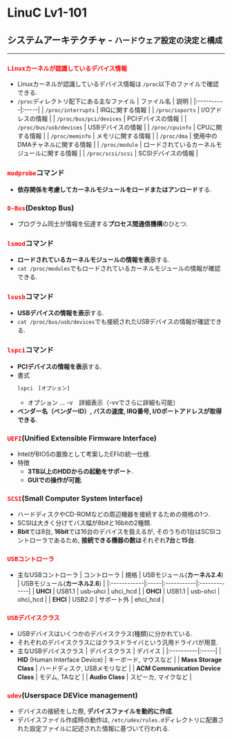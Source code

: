 # LinuC Lv1-101
## システムアーキテクチャ - `ハードウェア設定の決定と構成`
---
### <span style="color: red; ">`Linuxカーネルが認識しているデバイス情報`</span>
- Linuxカーネルが認識しているデバイス情報は `/proc`以下のファイルで確認できる.
- `/proc`ディレクトリ配下にある主なファイル
    | ファイル名 | 説明 |
    |:----------|:-----|
    | `/proc/interrupts` | IRQに関する情報 |
    | `/proc/ioports` | I/Oアドレスの情報 |
    | `/proc/bus/pci/devices` | PCIデバイスの情報 |
    | `/proc/bus/usb/devices` | USBデバイスの情報 |
    | `/proc/cpuinfo` | CPUに関する情報 |
    | `/proc/meminfo` | メモリに関する情報 |
    | `/proc/dma` | 使用中のDMAチャネルに関する情報 |
    | `/proc/module` | ロードされているカーネルモジュールに関する情報 |
    | `/proc/scsi/scsi` | SCSIデバイスの情報 |

### <span style="color: red; ">`modprobe`</span>コマンド
- **依存関係を考慮してカーネルモジュールをロードまたはアンロード**する.

### <span style="color: red; ">`D-Bus`</span>(Desktop Bus)
- プログラム同士が情報を伝達する**プロセス間通信機構**のひとつ.

### <span style="color: red; ">`lsmod`</span>コマンド
- **ロードされているカーネルモジュールの情報を表示**する.
- `cat /proc/modules`でもロードされているカーネルモジュールの情報が確認できる.

### <span style="color: red; ">`lsusb`</span>コマンド
- **USBデバイスの情報を表示**する.
- `cat /proc/bus/usb/devices`でも接続されたUSBデバイスの情報が確認できる.

### <span style="color: red; ">`lspci`</span>コマンド
- **PCIデバイスの情報を表示**する.
- 書式
    ```sh
    lspci　[オプション]
    ```
    - オプション ... -v　詳細表示（-vvでさらに詳細も可能）
- **ベンダー名（ベンダーID）, バスの速度, IRQ番号, I/Oポートアドレスが取得できる**.

### <span style="color: red; ">`UEFI`</span>(Unified Extensible Firmware Interface)
- IntelがBIOSの置換として考案したEFIの統一仕様.
- 特徴
    - **3TB以上のHDDからの起動をサポート**.
    - **GUIでの操作が可能**.

### <span style="color: red; ">`SCSI`</span>(Small Computer System Interface)
- ハードディスクやCD-ROMなどの周辺機器を接続するための規格の1つ.
- SCSIは大きく分けてバス幅が8bitと16bitの2種類.
- **8bit**では8台, **16bit**では16台のデバイスを扱えるが, そのうちの1台はSCSIコントローラであるため, **接続できる機器の数は**それぞれ**7台**と**15台**.

### <span style="color: red; ">`USBコントローラ`</span>
- 主なUSBコントローラ
    | コントローラ | 規格 | USBモジュール(**カーネル2.4**) | USBモジュール(**カーネル2.6**) |
    |:------------|:-----|:-----------|:-------------|
    | **UHCI** | USB1.1 | usb-uhci | uhci_hcd |
    | **OHCI** | USB1.1 | usb-ohci | ohci_hcd |
    | **EHCI** | USB2.0 | サポート外 | ehci_hcd |

### <span style="color: red; ">`USBデバイスクラス`</span>
- USBデバイスはいくつかのデバイスクラス(種類)に分かれている.
- それぞれのデバイスクラスにはクラスドライバという汎用ドライバが用意.
- 主なUSBデバイスクラス
    | デバイスクラス | デバイス |
    |:----------|:-----|
    | **HID** (Human Interface Device) | キーボード, マウスなど |
    | **Mass Storage Class** | ハードディスク, USBメモリなど |
    | **ACM Communication Device Class** | モデム, TAなど |
    | **Audio Class** | スピーカ, マイクなど |

### <span style="color: red; ">`udev`</span>(Userspace DEVice management)
- デバイスの接続をした際, **デバイスファイルを動的に作成**.
- デバイスファイル作成時の動作は, `/etc/udev/rules.d`ディレクトリに配置された設定ファイルに記述された情報に基づいて行われる.